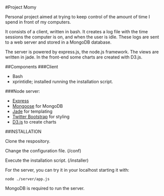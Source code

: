 #Project Momy

Personal project aimed at trying to keep control of the amount of time I spend 
in front of my computers.

It consists of a client, written in bash. It creates a log file with the time 
sessions the computer is on, and when the user is idle. These logs are sent to
a web server and stored in a MongoDB database.

The server is powered by express.js, the node.js framework. The views are 
written in jade. In the front-end some charts are created with D3.js.

##Components
###Client
* Bash
* xprintidle; installed running the installation script.

###Node server:
* [Express](http://expressjs.com/)
* [Mongoose](http://mongoosejs.com) for MongoDB
* [Jade](http://jade-lang.com/) for templating
* [Twitter Bootstrap](http://twitter.github.com/bootstrap/) for styling
* [D3.js](http://d3js.org) to create charts


##INSTALLATION

Clone the respository. 

Change the configuration file. (/conf)

Execute the installation script. (/installer)


For the server, you can try it in your localhost starting it with:

    node ./server/app.js

MongoDB is required to run the server.

